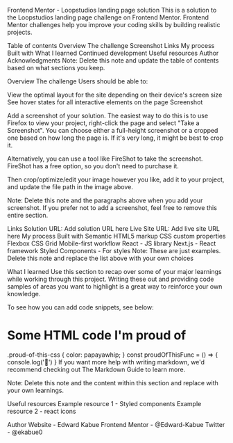Frontend Mentor - Loopstudios landing page solution
This is a solution to the Loopstudios landing page challenge on Frontend Mentor. Frontend Mentor challenges help you improve your coding skills by building realistic projects.

Table of contents
Overview
The challenge
Screenshot
Links
My process
Built with
What I learned
Continued development
Useful resources
Author
Acknowledgments
Note: Delete this note and update the table of contents based on what sections you keep.

Overview
The challenge
Users should be able to:

View the optimal layout for the site depending on their device's screen size
See hover states for all interactive elements on the page
Screenshot


Add a screenshot of your solution. The easiest way to do this is to use Firefox to view your project, right-click the page and select "Take a Screenshot". You can choose either a full-height screenshot or a cropped one based on how long the page is. If it's very long, it might be best to crop it.

Alternatively, you can use a tool like FireShot to take the screenshot. FireShot has a free option, so you don't need to purchase it.

Then crop/optimize/edit your image however you like, add it to your project, and update the file path in the image above.

Note: Delete this note and the paragraphs above when you add your screenshot. If you prefer not to add a screenshot, feel free to remove this entire section.

Links
Solution URL: Add solution URL here
Live Site URL: Add live site URL here
My process
Built with
Semantic HTML5 markup
CSS custom properties
Flexbox
CSS Grid
Mobile-first workflow
React - JS library
Next.js - React framework
Styled Components - For styles
Note: These are just examples. Delete this note and replace the list above with your own choices

What I learned
Use this section to recap over some of your major learnings while working through this project. Writing these out and providing code samples of areas you want to highlight is a great way to reinforce your own knowledge.

To see how you can add code snippets, see below:

<h1>Some HTML code I'm proud of</h1>
.proud-of-this-css {
  color: papayawhip;
}
const proudOfThisFunc = () => {
  console.log('🎉')
}
If you want more help with writing markdown, we'd recommend checking out The Markdown Guide to learn more.

Note: Delete this note and the content within this section and replace with your own learnings.



Useful resources
Example resource 1 - Styled components
Example resource 2 - react icons


Author
Website - Edward Kabue
Frontend Mentor - @Edward-Kabue
Twitter - @ekabue0


